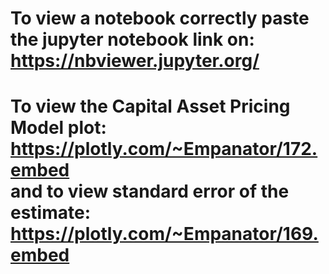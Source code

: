# To view a notebook correctly paste the jupyter notebook link on: <br /> https://nbviewer.jupyter.org/
# To view the Capital Asset Pricing Model plot: <br /> https://plotly.com/~Empanator/172.embed <br /> and to view standard error of the estimate: <br /> https://plotly.com/~Empanator/169.embed
